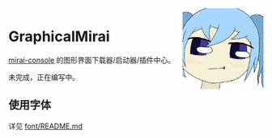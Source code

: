 ﻿<img align="right" width="160" height="160" src="logo.png"/>

# GraphicalMirai

[mirai-console](https://github.com/mamoe/mirai) 的图形界面下载器/启动器/插件中心。

未完成，正在编写中。

## 使用字体

详见 [font/README.md](font)

